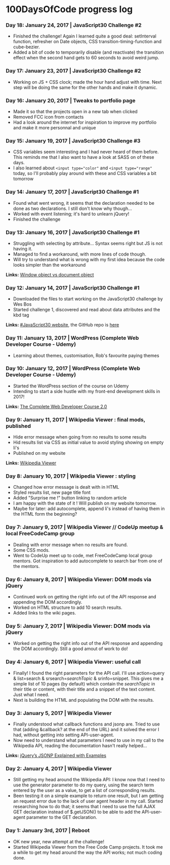 # 100DaysOfCode progress log

### Day 18: January 24, 2017 | JavaScript30 Challenge #2

* Finished the challenge! Again I learned quite a good deal: setInterval function, refresher on Date objects, CSS transition-timing-function and cube-bezier.
* Added a bit of code to temporarily disable (and reactivate) the transition effect when the second hand gets to 60 seconds to avoid weird jump.

### Day 17: January 23, 2017 | JavaScript30 Challenge #2

* Working on JS + CSS clock; made the hour hand adjust with time. Next step will be doing the same for the other hands and make it dynamic.

### Day 16: January 20, 2017 | Tweaks to portfolio page

* Made it so that the projects open in a new tab when clicked
* Removed FCC icon from contacts
* Had a look around the internet for inspiration to improve my portfolio and make it more personnal and unique

### Day 15: January 19, 2017 | JavaScript30 Challenge #3

* CSS variables seem interesting and I had never heard of them before. This reminds me that I also want to have a look at SASS on of these days.
* I also learned about `<input type="color"` and `<input type="range"` today, so I'll probably play around with these and CSS variables a bit tomorrow

### Day 14: January 17, 2017 | JavaScript30 Challenge #1

* Found what went wrong, it seems that the declaration needed to be done as two declarations. I still don't know why though...
* Worked with event listening; it's hard to unlearn jQuery!
* Finished the challenge

### Day 13: January 16, 2017 | JavaScript30 Challenge #1

* Struggling with selecting by attribute... Syntax seems right but JS is not having it.
* Managed to find a workaround, with more lines of code though.
* Will try to understand what is wrong with my first idea because the code looks simpler than the workaround

**Links:** [Window object vs document object](http://eligeske.com/jquery/what-is-the-difference-between-document-and-window-objects-2/)

### Day 12: January 14, 2017 | JavaScript30 Challenge #1

* Downloaded the files to start working on the JavaScript30 challenge by Wes Bos
* Started challenge 1, discovered and read about data attributes and the kbd tag

**Links:** [#JavaScript30 website](https://javascript30.com/), the GitHub repo is [here](https://github.com/wesbos/JavaScript30)

### Day 11: January 13, 2017 | WordPress (Complete Web Developer Course - Udemy)

* Learning about themes, customisation, Rob's favourite paying themes

### Day 10: January 12, 2017 | WordPress (Complete Web Developer Course - Udemy)

* Started the WordPress section of the course on Udemy
* Intending to start a side hustle with my front-end development skills in 2017!

**Links:** [The Complete Web Developer Course 2.0](https://www.udemy.com/the-complete-web-developer-course-2/)

### Day 9: January 11, 2017 | Wikipedia Viewer : final mods, published

* Hide error message when going from no results to some results
* Hid results list via CSS as initial value to avoid styling showing on empty li's
* Published on my website

**Links:** [Wikipedia Viewer](http://audreydogbeh.com/projects/wikipedia-viewer)

### Day 8: January 10, 2017 | Wikipedia Viewer : styling

* Changed how error message is dealt with in HTML
* Styled results list, new page title font
* Added "Surprise me !" button linking to random article
* I am happy with the state of it ! Will publish on my website tomorrow.
* Maybe for later: add autocomplete, append li's instead of having them in the HTML form the beginning?

### Day 7: January 9, 2017 | Wikipedia Viewer // CodeUp meetup & local FreeCodeCamp group

* Dealing with error message when no results are found.
* Some CSS mods.
* Went to CodeUp meet up to code, met FreeCodeCamp local group mentors. Got inspiration to add autocomplete to search bar from one of the mentors.

### Day 6: January 8, 2017 | Wikipedia Viewer: DOM mods via jQuery

* Continued work on getting the right info out of the API response and appending the DOM accordingly.
* Worked on HTML structure to add 10 search results.
* Added links to the wiki pages.

### Day 5: January 7, 2017 | Wikipedia Viewer: DOM mods via jQuery

* Worked on getting the right info out of the API response and appending the DOM accordingly. Still a good amout of work to do!

### Day 4: January 6, 2017 | Wikipedia Viewer: useful call

* Finally! I found the right parameters for the API call. I'll use action=query & list=search & srsearch=*searchTopic* & srinfo=snippet. This gives me a simple list of 10 pages (by default) which contain the *searchTopic* in their title or content, with their title and a snippet of the text content. Just what I need.
* Next is building the HTML and populating the DOM with the results.

### Day 3: January 5, 2017 | Wikipedia Viewer

* Finally understood what callback functions and jsonp are. Tried to use that (adding &callback? at the end of the URL) and it solved the error I had, without getting into setting API-user-agent.
* Now need to understand what parameters I need to use in my call to the Wikipedia API, reading the documentation hasn't really helped...

**Links:** [jQuery’s JSONP Explained with Examples](https://www.sitepoint.com/jsonp-examples/)

### Day 2: January 4, 2017 | Wikipedia Viewer

* Still getting my head around the Wikipedia API: I know now that I need to use the generator parameter to do my query, using the search term entered by the user as a value, to get a list of corresponding results.
* Been testing it on a simple example to return one result, but I am getting an request error due to the lack of user agent header in my call. Started researching how to do that; it seems that I need to use the full AJAX GET declaration instead of $.getJSON() to be able to add the API-user-agent parameter to the GET declaration.

### Day 1: January 3rd, 2017 | Reboot

* OK new year, new attempt at the challenge!
* Started Wikipedia Viewer from the Free Code Camp projects. It took me a while to get my head around the way the API works; not much coding done.
